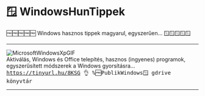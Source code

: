 # 🪟 WindowsHunTippek
🆓🆓🆓🆓🆓 Windows hasznos tippek magyarul, egyszerűen... 🪟🪟🪟🪟🪟<hr>
![MicrosoftWindowsXpGIF](https://github.com/user-attachments/assets/04ee81b1-2be0-4aec-a4e1-d5866545edbc) <br>Aktiválás, Windows és Office telepítés, hasznos (ingyenes) programok, egyszerűsített módszerek a Windows gyorsításra...
<br><tt font-weight="bold"><a href="https://tinyurl.hu/8KSG">https://tinyurl.hu/8KSG 👌 %🆓PublikWindows🪟 gdrive könyvtár</a></tt>
<hr>

